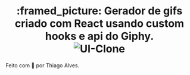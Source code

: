 
 

<h1 align="center">
 :framed_picture: Gerador de gifs criado com React usando custom hooks e api do Giphy.
 <br />
  <img alt="UI-Clone" title="UI-Clone-ML" src="https://ik.imagekit.io/hld13bjzb1/Captura_de_tela_de_2020-09-26_18-29-04_kuShYXUua.png"  />
</h1>     
     
      
     
Feito com :purple_heart: por Thiago Alves. 
